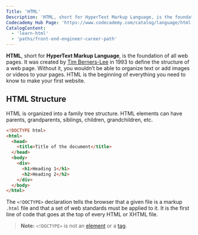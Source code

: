 ```yaml
---
Title: 'HTML'
Description: 'HTML, short for HyperText Markup Language, is the foundation of all web pages. It was created by Tim Berners-Lee in 1993 to define the structure of a web page.'
Codecademy Hub Page: 'https://www.codecademy.com/catalog/language/html-css'
CatalogContent:
  - 'learn-html'
  - 'paths/front-end-engineer-career-path'
---
```


**HTML**, short for **HyperText Markup Language**, is the foundation of all web pages. It was created by [Tim Berners-Lee](https://www.codecademy.com/resources/docs/general/historical-technical-figures/tim-berners-lee) in 1993 to define the structure of a web page. Without it, you wouldn’t be able to organize text or add images or videos to your pages. HTML is the beginning of everything you need to know to make your first website.

## HTML Structure

HTML is organized into a family tree structure. HTML elements can have parents, grandparents, siblings, children, grandchildren, etc.

```html
<!DOCTYPE html>
<html>
  <head>
    <title>Title of the document</title>
  </head>
  <body>
    <div>
      <h1>Heading 1</h1>
      <h2>Heading 2</h2>
    </div>
  </body>
</html>
```

The `<!DOCTYPE>` declaration tells the browser that a given file is a markup `.html` file and that a set of web standards must be applied to it. It is the first line of code that goes at the top of every HTML or XHTML file.

>**Note:** `<!DOCTYPE>` is not an [element](https://www.codecademy.com/resources/docs/html/elements) or a [tag](https://www.codecademy.com/resources/docs/html/tags).
